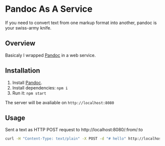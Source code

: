 # Pandoc As A Service
If you need to convert text from one markup format into another, pandoc is your swiss-army knife.

## Overview

Basicaly I wrapped [Pandoc](http://pandoc.org/) in a web service.

## Installation

1. Install [Pandoc](http://pandoc.org/installing.html).
2. Install dependencies: `npm i`
3. Run it: `npm start`

The server will be avaliable on `http://localhost:8080`

## Usage

Sent a text as HTTP POST request to http://localhost:8080/:from/:to

~~~ bash
curl -H "Content-Type: text/plain" -X POST -d "# hello" http://localhost:8080/markdown/html
~~~
